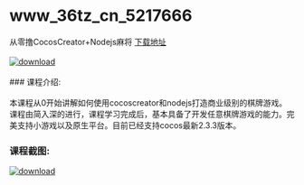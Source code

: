 # www_36tz_cn_5217666
从零撸CocosCreator+Nodejs麻将
[下载地址](http://www.36tz.cn/article/5217666 "下载地址")
<br/></br>[![download](http://36tz.cn/muke_img/2021_01_1-62-300x219.png "下载地址")](http://www.36tz.cn/article/5217666 "下载地址")
<br/></br>### 课程介绍:<br/></br>本课程从0开始讲解如何使用cocoscreator和nodejs打造商业级别的棋牌游戏。课程由简入深的进行，课程学习完成后，基本具备了开发任意棋牌游戏的能力。完美支持小游戏以及原生平台。目前已经支持cocos最新2.3.3版本。

### 课程截图:
[![download](http://36tz.cn/muke_img/2021_01_2-74.png "下载地址")](http://www.36tz.cn/article/5217666 "下载地址")
